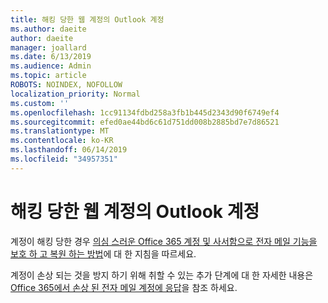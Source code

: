 ```yaml
---
title: 해킹 당한 웹 계정의 Outlook 계정
ms.author: daeite
author: daeite
manager: joallard
ms.date: 6/13/2019
ms.audience: Admin
ms.topic: article
ROBOTS: NOINDEX, NOFOLLOW
localization_priority: Normal
ms.custom: ''
ms.openlocfilehash: 1cc91134fdbd258a3fb1b445d2343d90f6749ef4
ms.sourcegitcommit: efed0ae44bd6c61d751dd008b2885bd7e7d86521
ms.translationtype: MT
ms.contentlocale: ko-KR
ms.lasthandoff: 06/14/2019
ms.locfileid: "34957351"
---
```

# <a name="outlook-on-the-web-account-hacked"></a>해킹 당한 웹 계정의 Outlook 계정

계정이 해킹 당한 경우 [의심 스러운 Office 365 계정 및 사서함으로 전자 메일 기능을 보호 하 고 복원 하는 방법](https://docs.microsoft.com/office365/securitycompliance/responding-to-a-compromised-email-account#how-to-secure-and-restore-email-function-to-a-suspected-compromised-office-365-account-and-mailbox)에 대 한 지침을 따르세요.

계정이 손상 되는 것을 방지 하기 위해 취할 수 있는 추가 단계에 대 한 자세한 내용은 [Office 365에서 손상 된 전자 메일 계정에 응답](https://docs.microsoft.com/office365/securitycompliance/responding-to-a-compromised-email-account)을 참조 하세요.